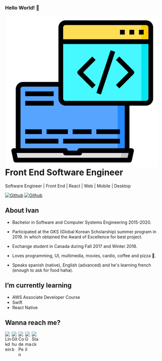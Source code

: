### Hello World! 👋

<!--
**Ciip1996/Ciip1996** is a ✨ _special_ ✨ repository because its `README.md` (this file) appears on your GitHub profile.

Here are some ideas to get you started:

- 🔭 I’m currently working on ...
- 🌱 I’m currently learning ...
- 👯 I’m looking to collaborate on ...
- 🤔 I’m looking for help with ...
- 💬 Ask me about ...
- 📫 How to reach me: ...
- 😄 Pronouns: ...
- ⚡ Fun fact: ...
-->

<img align="right" width="500" height="500" src="https://github.com/Ciip1996/Ciip1996/blob/master/development.svg">


# Front End Software Engineer

Software Engineer | Front End | React | Web | Mobile | Desktop


[![Github](https://img.shields.io/github/followers/Ciip1996?style=social)](https://github.com/Ciip1996)
[![Github](https://img.shields.io/github/last-commit/Ciip1996/Ciip1996)](https://github.com/Ciip1996/Ciip1996)
<!--
[![Github](https://img.shields.io/github/watchers/Ciip1996/Ciip1996?style=social)](https://github.com/Ciip1996/Ciip1996)
[![Github](https://img.shields.io/github/stars/Ciip1996/Ciip1996?style=social)](https://github.com/Ciip1996/Ciip1996)
-->



## About Ivan

- Bachelor in Software and Computer Systems Engineering 2015-2020.

- Participated at the GKS (Global Korean Scholarship) summer program in 2019. In which obtained the Award of Excellence for best project.

- Exchange student in Canada during Fall 2017 and Winter 2018.

- Loves programming, UI, multimedia, movies, cardio, coffee and pizza 🍕.

- Speaks spanish (native), English (advanced) and he's learning french (enough to ask for food haha).

## I’m currently learning

- AWS Associate Developer Course
- Swift
- React Native

## Wanna reach me?

<a href="https://www.linkedin.com/in/ciip/">
  <img align="left" alt="Linkdein" width="22px" src="https://cdn.jsdelivr.net/npm/simple-icons@v3/icons/linkedin.svg" />
</a>
<a href="https://github.com/Ciip1996/">
  <img align="left" alt="Github" width="22px" src="https://img.icons8.com/fluent/48/000000/github.png"/>
</a>
<a href="https://codepen.io/Ciip1996">
  <img align="left" alt="CodePen" width="22px" src="https://img.icons8.com/material/24/000000/codepen.png"/>
</a>
<a href="mailto:bytepacheco@gmail.com">
  <img align="left" alt="Gmail" width="22px" src="https://img.icons8.com/fluent/48/000000/gmail.png"/>
</a>
<a href="https://stackoverflow.com/users/11120704/c-i-i-p">
  <img align="left" alt="Stack" width="22px" src="https://img.icons8.com/color/48/000000/stackoverflow.png"/>
</a>
